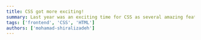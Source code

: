 ```yaml
---
title: CSS got more exciting!
summary: Last year was an exciting time for CSS as several amazing features were shipped to the browser in the CSS world. These features have unlocked a whole new realm of possibilities for web designers and developers. From advanced layout techniques to complex animations, there is now so much more that can be achieved with CSS. Staying up-to-date with these cool features is essential for any web designer or developer who wants to push the boundaries of their creativity. By learning from these new features, you can unleash your inner artist and take your next project to the next level. So, make sure to stay tuned to the latest developments in the world of CSS and keep pushing yourself to explore new and exciting possibilities!
tags: ['frontend', 'CSS', 'HTML']
authors: ['mohamad-shiralizadeh']
---
```

